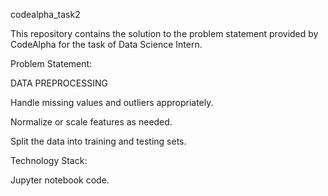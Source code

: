 codealpha_task2


This repository contains the solution to the problem statement provided by CodeAlpha for the task of Data Science Intern.

Problem Statement:


DATA PREPROCESSING



Handle missing values and outliers appropriately.

Normalize or scale features as needed.

Split the data into training and testing sets.



Technology Stack:



Jupyter notebook code.
